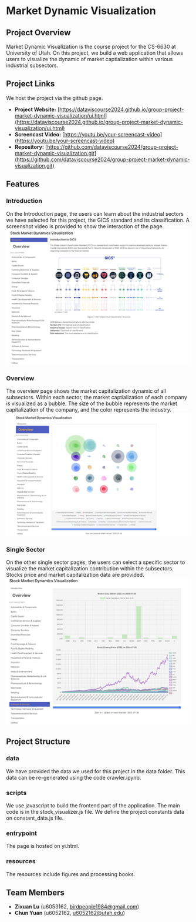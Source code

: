 # Market Dynamic Visualization

## Project Overview
Market Dynamic Visualization is the course project for the  CS-6630 at University of Utah. On this project, we build a web application that allows users to visualize the dynamic of market captialization within various industrial subsectors. 

## Project Links
We host the project via the github page.
- **Project Website:** [https://dataviscourse2024.github.io/group-project-market-dynamic-visualization/ui.html](https://dataviscourse2024.github.io/group-project-market-dynamic-visualization/ui.html)
- **Screencast Video:** [https://youtu.be/your-screencast-video](https://youtu.be/your-screencast-video)
- **Repository:** [https://github.com/dataviscourse2024/group-project-market-dynamic-visualization.git](https://github.com/dataviscourse2024/group-project-market-dynamic-visualization.git)

## Features
### Introduction
On the Introduction page, the users can learn about the industrial sectors we have selected for this project, the GICS standard and its classification. A screenshot video is provided to show the interaction of the page.
![Introduction Page](./fig/introduction.png)
### Overview
The overview page shows the market capitalization dynamic of all subsectors. Within each sector, the market captialization of each company is visualized as a bubble. The size of the bubble represents the market capitalization of the company, and the color represents the industry.
![Overview Page](./fig/overview.png)
### Single Sector
On the other single sector pages, the users can select a specific sector to visualize the market capitalization contribution within the subsectors. Stocks price and market capitalization data are provided.
![Single Sector Page](./fig/subsector.png)
## Project Structure
### data
We have provided the data we used for this project in the data folder. This data can be re-generated using the code crawler.ipynb.
### scripts
We use javascript to build the frontend part of the application. The main code is in the stock_visualizer.js file. We define the project constants data on constant_data.js file.
### entrypoint
The page is hosted on yi.html.
### resources
The resources include figures and processing books.


## Team Members
- **Zixuan Lu** (u6053162, birdpeople1984@gmail.com)
- **Chun Yuan** (u6052162, u6052162@utah.edu)
